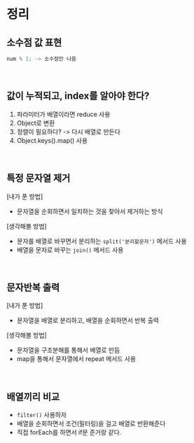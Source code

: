 # 정리

## 소수점 값 표현

```js
num % 1; -> 소수점만 나옴
```

<br>

## 값이 누적되고, index를 알아야 한다?

1. 파라미터가 배열이라면 reduce 사용
2. Object로 변환
3. 정렬이 필요하다? -> 다시 배열로 만든다
4. Object.keys().map() 사용

<br>

## 특정 문자열 제거

[내가 푼 방법]

- 문자열을 순회하면서 일치하는 것을 찾아서 제거하는 방식

[생각해볼 방법]

- 문자를 배열로 바꾸면서 분리하는 `split('분리할문자')` 메서드 사용
- 배열을 문자로 바꾸는 `join()` 메서드 사용

<br>

## 문자반복 출력

[내가 푼 방법]

- 문자열을 배열로 분리하고, 배열을 순회하면서 반복 출력

[생각해볼 방법]

- 문자열을 구조분해를 통해서 배열로 만듬
- map을 통해서 문자열에서 repeat 메서드 사용

<br>

## 배열끼리 비교

- `filter()` 사용하자
- 배열을 순회하면서 조건(필터링)을 걸고 배열로 반환해준다
- 직접 forEach를 하면서 if문 준거랑 같다.
